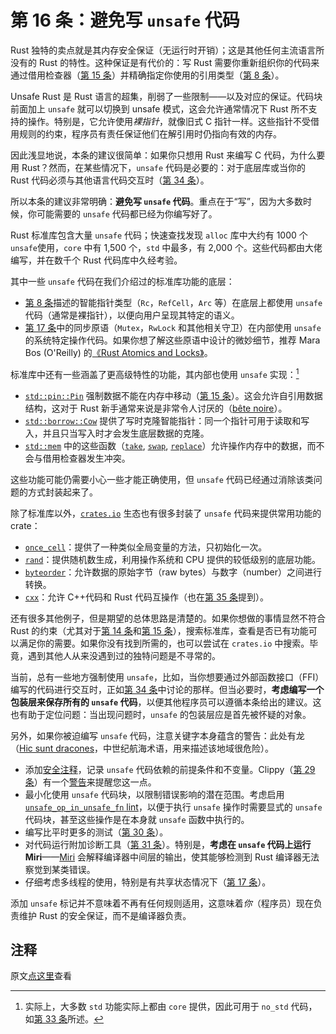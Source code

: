 # 第 16 条：避免写 `unsafe` 代码

Rust 独特的卖点就是其内存安全保证（无运行时开销）；这是其他任何主流语言所没有的 Rust 的特性。这种保证是有代价的：写 Rust 需要你重新组织你的代码来通过借用检查器（[第 15 条]）并精确指定你使用的引用类型（[第 8 条]）。

Unsafe Rust 是 Rust 语言的超集，削弱了一些限制——以及对应的保证。代码块前面加上 `unsafe` 就可以切换到 unsafe 模式，这会允许通常情况下 Rust 所不支持的操作。特别是，它允许使用*裸指针*，就像旧式 C 指针一样。这些指针不受借用规则的约束，程序员有责任保证他们在解引用时仍指向有效的内存。

因此浅显地说，本条的建议很简单：如果你只想用 Rust 来编写 C 代码，为什么要用 Rust？然而，在某些情况下，`unsafe` 代码是必要的：对于底层库或当你的 Rust 代码必须与其他语言代码交互时（[第 34 条]）。

所以本条的建议非常明确：**避免写 `unsafe` 代码**。重点在于“写”，因为大多数时候，你可能需要的 `unsafe` 代码都已经为你编写好了。

Rust 标准库包含大量 `unsafe` 代码；快速查找发现 `alloc` 库中大约有 1000 个`unsafe`使用，`core` 中有 1,500 个，`std` 中最多，有 2,000 个。这些代码都由大佬编写，并在数千个 Rust 代码库中久经考验。

其中一些 `unsafe` 代码在我们介绍过的标准库功能的底层：

- [第 8 条]描述的智能指针类型（`Rc`，`RefCell`，`Arc` 等）在底层上都使用 `unsafe` 代码（通常是裸指针），以便向用户呈现其特定的语义。
- [第 17 条]中的同步原语（`Mutex`，`RwLock` 和其他相关守卫）在内部使用 `unsafe` 的系统特定操作代码。如果你想了解这些原语中设计的微妙细节，推荐 Mara Bos (O'Reilly) 的[《Rust Atomics and Locks》]。

标准库中还有一些涵盖了更高级特性的功能，其内部也使用 `unsafe` 实现：[^1]

- [`std::pin::Pin`] 强制数据不能在内存中移动（[第 15 条]）。这会允许自引用数据结构，这对于 Rust 新手通常来说是非常令人讨厌的（[bête noire]）。
- [`std::borrow::Cow`] 提供了写时克隆智能指针：同一个指针可用于读取和写入，并且只当写入时才会发生底层数据的克隆。
- [`std::mem`] 中的这些函数（[`take`], [`swap`], [`replace`]）允许操作内存中的数据，而不会与借用检查器发生冲突。

这些功能可能仍需要小心一些才能正确使用，但 `unsafe` 代码已经通过消除该类问题的方式封装起来了。

除了标准库以外，[`crates.io`] 生态也有很多封装了 `unsafe` 代码来提供常用功能的 crate：

- [`once_cell`]：提供了一种类似全局变量的方法，只初始化一次。
- [`rand`]：提供随机数生成，利用操作系统和 CPU 提供的较低级别的底层功能。
- [`byteorder`]：允许数据的原始字节（raw bytes）与数字（number）之间进行转换。
- [`cxx`]：允许 C++代码和 Rust 代码互操作（也在[第 35 条]提到）。

还有很多其他例子，但是期望的总体思路是清楚的。如果你想做的事情显然不符合 Rust 的约束（尤其对于[第 14 条]和[第 15 条]），搜索标准库，查看是否已有功能可以满足你的需要。如果你没有找到所需的，也可以尝试在 `crates.io` 中搜索。毕竟，遇到其他人从来没遇到过的独特问题是不寻常的。

当前，总有一些地方强制使用 `unsafe`，比如，当你想要通过外部函数接口（FFI）编写的代码进行交互时，正如[第 34 条]中讨论的那样。但当必要时，**考虑编写一个包装层来保存所有的 `unsafe` 代码**，以便其他程序员可以遵循本条给出的建议。这也有助于定位问题：当出现问题时，`unsafe` 的包装层应是首先被怀疑的对象。

另外，如果你被迫编写 `unsafe` 代码，注意关键字本身蕴含的警告：此处有龙（[Hic sunt dracones]，中世纪航海术语，用来描述该地域很危险）。

- 添加[安全注释]，记录 `unsafe` 代码依赖的前提条件和不变量。Clippy（[第 29 条]）有一个[警告]来提醒您这一点。
- 最小化使用 `unsafe` 代码块，以限制错误影响的潜在范围。考虑启用 [`unsafe_op_in_unsafe_fn` lint]，以便于执行 `unsafe` 操作时需要显式的 `unsafe` 代码块，甚至这些操作是在本身就 `unsafe` 函数中执行的。
- 编写比平时更多的测试（[第 30 条]）。
- 对代码运行附加诊断工具（[第 31 条]）。特别是，**考虑在 `unsafe` 代码上运行 Miri**——[Miri] 会解释编译器中间层的输出，使其能够检测到 Rust 编译器无法察觉到某类错误。
- 仔细考虑多线程的使用，特别是有共享状态情况下（[第 17 条]）。

添加 `unsafe` 标记并不意味着不再有任何规则适用，这意味着*你*（程序员）现在负责维护 Rust 的安全保证，而不是编译器负责。

## 注释

[^1]: 实际上，大多数 `std` 功能实际上都由 `core` 提供，因此可用于 `no_std` 代码，如[第 33 条]所述。

原文[点这里](https://www.lurklurk.org/effective-rust/unsafe.html)查看

<!-- 参考链接 -->

[第 8 条]: ../chapter_1/item8-references&pointer.md
[第 14 条]: ../chapter_3/item14-lifetimes.md
[第 15 条]: ../chapter_3/item15-borrows.md
[第 17 条]: ../chapter_3/item17-deadlock.md
[第 29 条]: ../chapter_5/item29-listen-to-clippy.md
[第 30 条]: ../chapter_5/item30-write-more-than-unit-tests.md
[第 31 条]: ../chapter_5/item31-use-tools.md
[第 33 条]: ../chapter_6/item33-no-std.md
[第 34 条]: ../chapter_6/item34-ffi.md
[第 35 条]: ../chapter_6/item35-bindgen.md

[《Rust Atomics and Locks》]: https://marabos.nl/atomics/
[`std::pin::Pin`]: https://doc.rust-lang.org/std/pin/struct.Pin.html
[bête noire]: https://rust-unofficial.github.io/too-many-lists/
[`std::borrow::Cow`]: https://doc.rust-lang.org/std/borrow/enum.Cow.html
[`std::mem`]: https://doc.rust-lang.org/std/mem/index.html
[`take`]: https://doc.rust-lang.org/std/mem/fn.take.html
[`swap`]: https://doc.rust-lang.org/std/mem/fn.swap.html
[`replace`]: https://doc.rust-lang.org/std/mem/fn.replace.html
[`crates.io`]: https://crates.io/
[`once_cell`]: https://docs.rs/once_cell
[`rand`]: https://docs.rs/rand
[`byteorder`]: https://docs.rs/byteorder
[`cxx`]: https://docs.rs/cxx
[Hic sunt dracones]: https://en.wikipedia.org/wiki/Here_be_dragons
[安全注释]: https://std-dev-guide.rust-lang.org/policy/safety-comments.html
[警告]: https://rust-lang.github.io/rust-clippy/master/index.html#/missing_safety_doc
[`unsafe_op_in_unsafe_fn` lint]: https://doc.rust-lang.org/rustc/lints/listing/allowed-by-default.html#unsafe-op-in-unsafe-fn
[Miri]: https://github.com/rust-lang/miri
